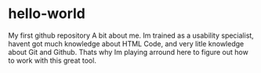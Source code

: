 # hello-world
My first github repository
A bit about me. Im trained as a usability specialist, havent got much knowledge about HTML Code, and very litle knowledge about Git and Github.
Thats why Im playing arround here to figure out how to work with this great tool.
